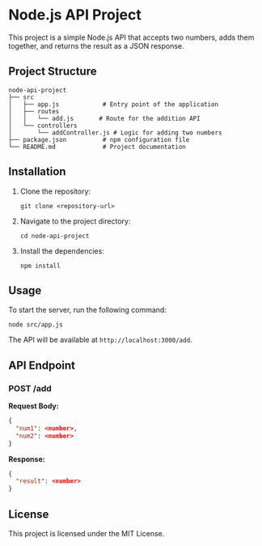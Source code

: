 # Node.js API Project

This project is a simple Node.js API that accepts two numbers, adds them together, and returns the result as a JSON response.

## Project Structure

```
node-api-project
├── src
│   ├── app.js            # Entry point of the application
│   ├── routes
│   │   └── add.js       # Route for the addition API
│   └── controllers
│       └── addController.js # Logic for adding two numbers
├── package.json          # npm configuration file
└── README.md             # Project documentation
```

## Installation

1. Clone the repository:
   ```
   git clone <repository-url>
   ```

2. Navigate to the project directory:
   ```
   cd node-api-project
   ```

3. Install the dependencies:
   ```
   npm install
   ```

## Usage

To start the server, run the following command:
```
node src/app.js
```

The API will be available at `http://localhost:3000/add`.

## API Endpoint

### POST /add

**Request Body:**
```json
{
  "num1": <number>,
  "num2": <number>
}
```

**Response:**
```json
{
  "result": <number>
}
```

## License

This project is licensed under the MIT License.